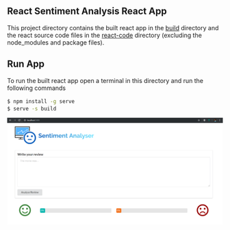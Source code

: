 ## React Sentiment Analysis React App

This project directory contains the built react app in the [build](./build) directory and the react source code files in the [react-code](./react-code) directory (excluding the node_modules and package files).

## Run App

To run the built react app open a terminal in this directory and run the following commands
```bash
$ npm install -g serve
$ serve -s build
```
![react app](./react-app.png)
